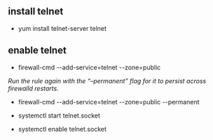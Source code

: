## install telnet

* yum install telnet-server telnet

## enable telnet

* firewall-cmd --add-service=telnet --zone=public

*Run the rule again with the “–permanent” flag for it to persist across firewalld restarts.*

* firewall-cmd --add-service=telnet --zone=public --permanent

* systemctl start telnet.socket
* systemctl enable telnet.socket